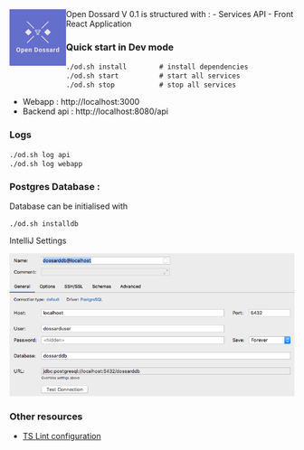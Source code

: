 <img align="left" width="100" height="100" src="https://raw.githubusercontent.com/dngconsulting/OpenDossard/master/services/webapp/src/assets/logos/logo_150.png?token=AA5NBLWUUFCPDAER736YWAC5XQ7IC">
Open Dossard V 0.1  is structured with :
- Services API
- Front React Application

### Quick start in Dev mode

```
./od.sh install        # install dependencies
./od.sh start          # start all services
./od.sh stop           # stop all services
```

- Webapp : http://localhost:3000
- Backend api : http://localhost:8080/api

### Logs

```
./od.sh log api
./od.sh log webapp
```


### Postgres Database : 

Database can be initialised with
```
./od.sh installdb
```

IntelliJ Settings

![IntelliJ DB Settings](documentation/img/intellij-dbsettings.png)


### Other resources

- [TS Lint configuration](documentation/tslint.md)

